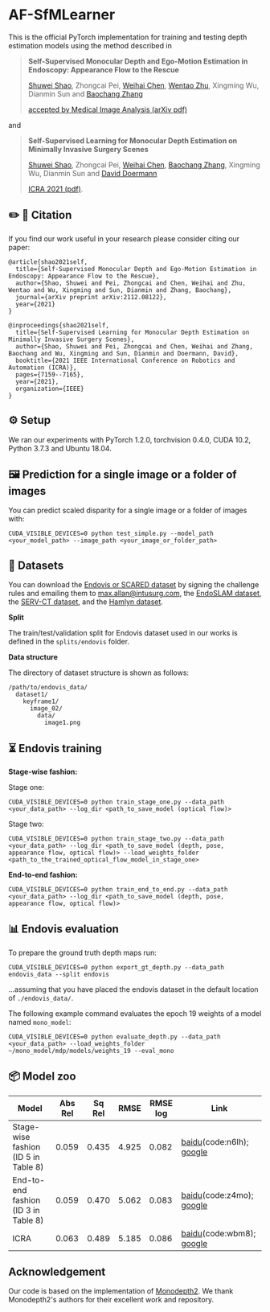 # AF-SfMLearner

This is the official PyTorch implementation for training and testing depth estimation models using the method described in

> **Self-Supervised Monocular Depth and Ego-Motion Estimation in Endoscopy: Appearance Flow to the Rescue**
>
> [Shuwei Shao](https://scholar.google.com.hk/citations?hl=zh-CN&user=ecZHSVQAAAAJ), Zhongcai Pei, [Weihai Chen](https://scholar.google.com.hk/citations?hl=zh-CN&user=5PoZrcYAAAAJ), [Wentao Zhu](https://scholar.google.com.hk/citations?hl=zh-CN&user=2hjYfqIAAAAJ), Xingming Wu, Dianmin Sun and [Baochang Zhang](https://scholar.google.com.hk/citations?hl=zh-CN&user=ImJz6MsAAAAJ)
>
> [accepted by Medical Image Analysis (arXiv pdf)](https://arxiv.org/pdf/2112.08122.pdf)

and 

> **Self-Supervised Learning for Monocular Depth Estimation on Minimally Invasive Surgery Scenes**
>
> [Shuwei Shao](https://scholar.google.com.hk/citations?hl=zh-CN&user=ecZHSVQAAAAJ), Zhongcai Pei, [Weihai Chen](https://scholar.google.com.hk/citations?hl=zh-CN&user=5PoZrcYAAAAJ), [Baochang Zhang](https://scholar.google.com.hk/citations?hl=zh-CN&user=ImJz6MsAAAAJ), Xingming Wu, Dianmin Sun and [David Doermann](https://scholar.google.com.hk/citations?hl=zh-CN&user=RoGOW9AAAAAJ)
>
> [ICRA 2021 (pdf)](https://ieeexplore.ieee.org/abstract/document/9561508).



## ✏️ 📄 Citation

If you find our work useful in your research please consider citing our paper:

```
@article{shao2021self,
  title={Self-Supervised Monocular Depth and Ego-Motion Estimation in Endoscopy: Appearance Flow to the Rescue},
  author={Shao, Shuwei and Pei, Zhongcai and Chen, Weihai and Zhu, Wentao and Wu, Xingming and Sun, Dianmin and Zhang, Baochang},
  journal={arXiv preprint arXiv:2112.08122},
  year={2021}
}
```
```
@inproceedings{shao2021self,
  title={Self-Supervised Learning for Monocular Depth Estimation on Minimally Invasive Surgery Scenes},
  author={Shao, Shuwei and Pei, Zhongcai and Chen, Weihai and Zhang, Baochang and Wu, Xingming and Sun, Dianmin and Doermann, David},
  booktitle={2021 IEEE International Conference on Robotics and Automation (ICRA)},
  pages={7159--7165},
  year={2021},
  organization={IEEE}
}
```



## ⚙️ Setup

We ran our experiments with PyTorch 1.2.0, torchvision 0.4.0, CUDA 10.2, Python 3.7.3 and Ubuntu 18.04.



## 🖼️ Prediction for a single image or a folder of images

You can predict scaled disparity for a single image or a folder of images with:

```shell
CUDA_VISIBLE_DEVICES=0 python test_simple.py --model_path <your_model_path> --image_path <your_image_or_folder_path>
```



## 💾 Datasets

You can download the [Endovis or SCARED dataset](https://endovissub2019-scared.grand-challenge.org) by signing the challenge rules and emailing them to max.allan@intusurg.com, the [EndoSLAM dataset](https://data.mendeley.com/datasets/cd2rtzm23r/1), the [SERV-CT dataset](https://www.ucl.ac.uk/interventional-surgical-sciences/serv-ct), and the [Hamlyn dataset](http://hamlyn.doc.ic.ac.uk/vision/).

**Split**

The train/test/validation split for Endovis dataset used in our works is defined in the `splits/endovis` folder. 

**Data structure**

The directory of dataset structure is shown as follows:

```
/path/to/endovis_data/
  dataset1/
    keyframe1/
      image_02/
        data/
          image1.png
```



## ⏳ Endovis training

**Stage-wise fashion:**

Stage one:

```shell
CUDA_VISIBLE_DEVICES=0 python train_stage_one.py --data_path <your_data_path> --log_dir <path_to_save_model (optical flow)>
```

Stage two:

```shell
CUDA_VISIBLE_DEVICES=0 python train_stage_two.py --data_path <your_data_path> --log_dir <path_to_save_model (depth, pose, appearance flow, optical flow)> --load_weights_folder <path_to_the_trained_optical_flow_model_in_stage_one>
```

**End-to-end fashion:**

```shell
CUDA_VISIBLE_DEVICES=0 python train_end_to_end.py --data_path <your_data_path> --log_dir <path_to_save_model (depth, pose, appearance flow, optical flow)>
```



## 📊 Endovis evaluation

To prepare the ground truth depth maps run:
```shell
CUDA_VISIBLE_DEVICES=0 python export_gt_depth.py --data_path endovis_data --split endovis
```
...assuming that you have placed the endovis dataset in the default location of `./endovis_data/`.

The following example command evaluates the epoch 19 weights of a model named `mono_model`:
```shell
CUDA_VISIBLE_DEVICES=0 python evaluate_depth.py --data_path <your_data_path> --load_weights_folder ~/mono_model/mdp/models/weights_19 --eval_mono
```



## 📦 Model zoo

| Model        | Abs Rel | Sq Rel | RMSE | RMSE log | Link |
| ------------ | ---------- | ------ | --------- | ---- | ---- |
| Stage-wise fashion (ID 5 in Table 8) | 0.059 | 0.435 | 4.925 | 0.082 |[baidu](https://pan.baidu.com/s/1MT5RrbDl8Wh6otPihD0kEw)(code:n6lh); [google](https://drive.google.com/file/d/14VFlTHq6raQkdyCRBCQYV-mbFO4eOM5b/view?usp=sharing)|
| End-to-end fashion (ID 3 in Table 8) | 0.059 | 0.470 | 5.062 | 0.083 |[baidu](https://pan.baidu.com/s/1JrcMBU0wKCbgEdiF2kzQ6A)(code:z4mo); [google](https://drive.google.com/file/d/1kf7LjQ6a2ACKr6nX5Uyee3of3bXn1xWB/view?usp=sharing)|
| ICRA  | 0.063 | 0.489 | 5.185 | 0.086 |[baidu](https://pan.baidu.com/s/11SogWGI7C7kUGTkABPTMOA)(code:wbm8); [google](https://drive.google.com/file/d/1klpUlkYtXZiRsjY6SdRHvNAKDoYc-zgo/view?usp=sharing)|




## Acknowledgement
Our code is based on the implementation of [Monodepth2](https://github.com/nianticlabs/monodepth2). We thank Monodepth2's authors for their excellent work and repository.

